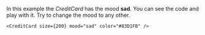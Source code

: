 In this example the _CreditCard_ has the mood <b>sad</b>. You can see the code and play with it. Try to change the mood to any other.

```
<CreditCard size={200} mood="sad" color="#83D1FB" />
```
